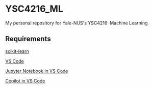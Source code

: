 # YSC4216_ML
My personal repository for Yale-NUS's YSC4216: Machine Learning

## Requirements
[scikit-learn](https://scikit-learn.org/stable/install.html)

[VS Code](https://code.visualstudio.com)

[Jupyter Notebook in VS Code](https://code.visualstudio.com/docs/datascience/jupyter-notebooks)

[Copilot in VS Code](https://code.visualstudio.com/docs/copilot/overview)
